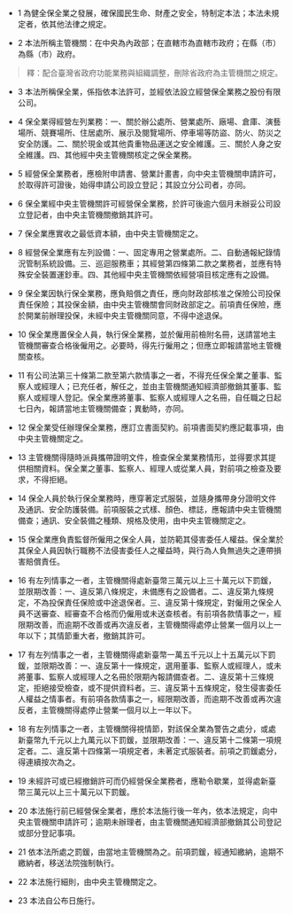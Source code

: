 * 1 為健全保全業之發展，確保國民生命、財產之安全，特制定本法；本法未規定者，依其他法律之規定。

* 2 本法所稱主管機關：在中央為內政部；在直轄市為直轄市政府；在縣（市）為縣（市）政府。

> 釋：配合臺灣省政府功能業務與組織調整，刪除省政府為主管機關之規定。

* 3 本法所稱保全業，係指依本法許可，並經依法設立經營保全業務之股份有限公司。

* 4 保全業得經營左列業務：一、關於辦公處所、營業處所、廠場、倉庫、演藝場所、競賽場所、住居處所、展示及閱覽場所、停車場等防盜、防火、防災之安全防護。二、關於現金或其他貴重物品運送之安全維護。三、關於人身之安全維護。四、其他經中央主管機關核定之保全業務。

* 5 經營保全業務者，應檢附申請書、營業計畫書，向中央主管機關申請許可，於取得許可證後，始得申請公司設立登記；其設立分公司者，亦同。

* 6 保全業經中央主管機關許可經營保全業務，於許可後逾六個月未辦妥公司設立登記者，由中央主管機關撤銷其許可。

* 7 保全業應實收之最低資本額，由中央主管機關定之。

* 8 經營保全業應有左列設備：一、固定專用之營業處所。二、自動通報紀錄情況管制系統設備。三、巡迴服務車；其經營第四條第二款之業務者，並應有特殊安全裝置運鈔車。四、其他經中央主管機關依經營項目核定應有之設備。

* 9 保全業因執行保全業務，應負賠償之責任，應向財政部核准之保險公司投保責任保險；其投保金額，由中央主管機關會同財政部定之。前項責任保險，應於開業前辦理投保，未經中央主管機關同意，不得中途退保。

* 10 保全業應置保全人員，執行保全業務，並於僱用前檢附名冊，送請當地主管機關審查合格後僱用之。必要時，得先行僱用之；但應立即報請當地主管機關查核。

* 11 有公司法第三十條第二款至第六款情事之一者，不得充任保全業之董事、監察人或經理人；已充任者，解任之，並由主管機關通知經濟部撤銷其董事、監察人或經理人登記。保全業應將董事、監察人或經理人之名冊，自任職之日起七日內，報請當地主管機關備查；異動時，亦同。

* 12 保全業受任辦理保全業務，應訂立書面契約。前項書面契約應記載事項，由中央主管機關定之。

* 13 主管機關得隨時派員攜帶證明文件，檢查保全業業務情形，並得要求其提供相關資料。保全業之董事、監察人、經理人或從業人員，對前項之檢查及要求，不得拒絕。

* 14 保全人員於執行保全業務時，應穿著定式服裝，並隨身攜帶身分證明文件及通訊、安全防護裝備。前項服裝之式樣、顏色、標誌，應報請中央主管機關備查；通訊、安全裝備之種類、規格及使用，由中央主管機關定之。

* 15 保全業應負責監督所僱用之保全人員，並防範其侵害委任人權益。保全業於其保全人員因執行職務不法侵害委任人之權益時，與行為人負無過失之連帶損害賠償責任。

* 16 有左列情事之一者，主管機關得處新臺幣三萬元以上三十萬元以下罰鍰，並限期改善：一、違反第八條規定，未備應有之設備者。二、違反第九條規定，不為投保責任保險或中途退保者。三、違反第十條規定，對僱用之保全人員不送審查、經審查不合格而仍僱用或未送查核者。有前項各款情事之一，經限期改善，而逾期不改善或再次違反者，主管機關得處停止營業一個月以上一年以下；其情節重大者，撤銷其許可。

* 17 有左列情事之一者，主管機關得處新臺幣一萬五千元以上十五萬元以下罰鍰，並限期改善：一、違反第十一條規定，選用董事、監察人或經理人，或未將董事、監察人或經理人之名冊於限期內報請備查者。二、違反第十三條規定，拒絕接受檢查，或不提供資料者。三、違反第十五條規定，發生侵害委任人權益之情事者。有前項各款情事之一，經限期改善，而逾期不改善或再次違反者，主管機關得處停止營業一個月以上一年以下。

* 18 有左列情事之一者，主管機關得視情節，對該保全業為警告之處分，或處新臺幣九千元以上九萬元以下罰鍰，並限期改善：一、違反第十二條第一項規定者。二、違反第十四條第一項規定者，未著定式服裝者。前項之罰鍰處分，得連續按次為之。

* 19 未經許可或已經撤銷許可而仍經營保全業務者，應勒令歇業，並得處新臺幣三萬元以上三十萬元以下罰鍰。

* 20 本法施行前已經營保全業者，應於本法施行後一年內，依本法規定，向中央主管機關申請許可；逾期未辦理者，由主管機關通知經濟部撤銷其公司登記或部分登記事項。

* 21 依本法所處之罰鍰，由當地主管機關為之。前項罰鍰，經通知繳納，逾期不繳納者，移送法院強制執行。

* 22 本法施行細則，由中央主管機關定之。

* 23 本法自公布日施行。

